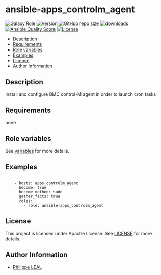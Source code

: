 # ansible-apps_controlm_agent

[![Galaxy Role](https://img.shields.io/badge/galaxy-apps_controlm_agent-purple?style=flat)](https://galaxy.ansible.com/lotusnoir/apps_controlm_agent)
[![Version](https://img.shields.io/github/release/lotusnoir/ansible-apps_controlm_agent.svg)](https://github.com/lotusnoir/ansible-apps_controlm_agent/releases/latest)
[![GitHub repo size](https://img.shields.io/github/repo-size/lotusnoir/ansible-apps_controlm_agent?color=orange&style=flat)](https://galaxy.ansible.com/lotusnoir/apps_controlm_agent)
[![downloads](https://img.shields.io/ansible/role/d/)](https://galaxy.ansible.com/lotusnoir/apps_controlm_agent)
[![Ansible Quality Score](https://img.shields.io/ansible/quality/)](https://galaxy.ansible.com/lotusnoir/apps_controlm_agent)
[![License](https://img.shields.io/badge/license-Apache--2.0-brightgreen?style=flat)](https://opensource.org/licenses/Apache-2.0)

<!-- START doctoc generated TOC please keep comment here to allow auto update -->
<!-- DON'T EDIT THIS SECTION, INSTEAD RE-RUN doctoc TO UPDATE -->

- [Description](#description)
- [Requirements](#requirements)
- [Role variables](#role-variables)
- [Examples](#examples)
- [License](#license)
- [Author Information](#author-information)

<!-- END doctoc generated TOC please keep comment here to allow auto update -->

## Description

Install anc configure BMC control-M agent in order to launch cron tasks
## Requirements

none

## Role variables

See [variables](/defaults/main.yml) for more details.

## Examples

        ---
        - hosts: apps_controlm_agent
          become: true
          become_method: sudo
          gather_facts: true
          roles:
            - role: ansible-apps_controlm_agent


## License

This project is licensed under Apache License. See [LICENSE](/LICENSE) for more details.

## Author Information

- [Philippe LEAL](https://github.com/lotusnoir)
